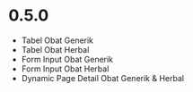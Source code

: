 # 0.5.0

- Tabel Obat Generik
- Tabel Obat Herbal
- Form Input Obat Generik
- Form Input Obat Herbal
- Dynamic Page Detail Obat Generik & Herbal
